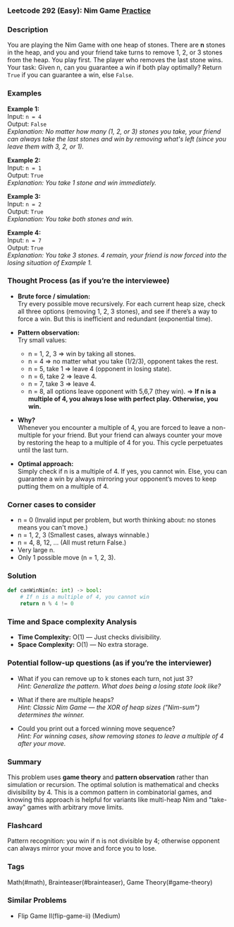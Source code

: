 ### Leetcode 292 (Easy): Nim Game [Practice](https://leetcode.com/problems/nim-game)

### Description  
You are playing the Nim Game with one heap of stones. There are **n** stones in the heap, and you and your friend take turns to remove 1, 2, or 3 stones from the heap. You play first. The player who removes the last stone wins. Your task: Given n, can you guarantee a win if both play optimally? Return `True` if you can guarantee a win, else `False`.

### Examples  

**Example 1:**  
Input: `n = 4`  
Output: `False`  
*Explanation: No matter how many (1, 2, or 3) stones you take, your friend can always take the last stones and win by removing what's left (since you leave them with 3, 2, or 1).*  

**Example 2:**  
Input: `n = 1`  
Output: `True`  
*Explanation: You take 1 stone and win immediately.*  

**Example 3:**  
Input: `n = 2`  
Output: `True`  
*Explanation: You take both stones and win.*  

**Example 4:**  
Input: `n = 7`  
Output: `True`  
*Explanation: You take 3 stones. 4 remain, your friend is now forced into the losing situation of Example 1.*


### Thought Process (as if you’re the interviewee)  

- **Brute force / simulation:**  
  Try every possible move recursively. For each current heap size, check all three options (removing 1, 2, 3 stones), and see if there’s a way to force a win. But this is inefficient and redundant (exponential time).

- **Pattern observation:**  
  Try small values:
  - n = 1, 2, 3 ⇒ win by taking all stones.
  - n = 4 ⇒ no matter what you take (1/2/3), opponent takes the rest.
  - n = 5, take 1 ⇒ leave 4 (opponent in losing state).
  - n = 6, take 2 ⇒ leave 4.
  - n = 7, take 3 ⇒ leave 4.
  - n = 8, all options leave opponent with 5,6,7 (they win).
  ⇒ **If n is a multiple of 4, you always lose with perfect play. Otherwise, you win.**

- **Why?**  
  Whenever you encounter a multiple of 4, you are forced to leave a non-multiple for your friend. But your friend can always counter your move by restoring the heap to a multiple of 4 for you. This cycle perpetuates until the last turn.

- **Optimal approach:**  
  Simply check if n is a multiple of 4. If yes, you cannot win. Else, you can guarantee a win by always mirroring your opponent’s moves to keep putting them on a multiple of 4.

### Corner cases to consider  
- n = 0 (Invalid input per problem, but worth thinking about: no stones means you can't move.)
- n = 1, 2, 3 (Smallest cases, always winnable.)
- n = 4, 8, 12, … (All must return False.)
- Very large n.
- Only 1 possible move (n = 1, 2, 3).

### Solution

```python
def canWinNim(n: int) -> bool:
    # If n is a multiple of 4, you cannot win
    return n % 4 != 0
```

### Time and Space complexity Analysis  

- **Time Complexity:** O(1) — Just checks divisibility.
- **Space Complexity:** O(1) — No extra storage.

### Potential follow-up questions (as if you’re the interviewer)  

- What if you can remove up to k stones each turn, not just 3?  
  *Hint: Generalize the pattern. What does being a losing state look like?*

- What if there are multiple heaps?  
  *Hint: Classic Nim Game — the XOR of heap sizes ("Nim-sum") determines the winner.*

- Could you print out a forced winning move sequence?  
  *Hint: For winning cases, show removing stones to leave a multiple of 4 after your move.*

### Summary
This problem uses **game theory** and **pattern observation** rather than simulation or recursion. The optimal solution is mathematical and checks divisibility by 4. This is a common pattern in combinatorial games, and knowing this approach is helpful for variants like multi-heap Nim and "take-away" games with arbitrary move limits.


### Flashcard
Pattern recognition: you win if n is not divisible by 4; otherwise opponent can always mirror your move and force you to lose.

### Tags
Math(#math), Brainteaser(#brainteaser), Game Theory(#game-theory)

### Similar Problems
- Flip Game II(flip-game-ii) (Medium)